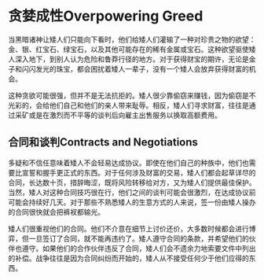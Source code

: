 # 贪婪成性Overpowering Greed

当黑暗诸神让矮人们只能向下看时，他们给矮人们灌输了一种对珍贵之物的欲望：金、银、红宝石、绿宝石，以及其他可能存在的稀有金属或宝石。这种欲望驱使矮人深入地下，到别人认为危险和鲁莽行径的地方。对于获得财宝的期许，无论是金子和闪闪发光的珠宝，都会困扰着矮人一辈子，没有一个矮人会放弃获得财富的机会。

这种贪欲可能很强，但并不是无法抗拒的。矮人很少靠偷窃来赚钱，因为偷窃是不光彩的，会给他们自己和他们的亲人带来耻辱。相反，矮人们寻求财富，往往是通过采矿或是在激烈而不平等的谈判后向雇主出售服务以换取高额费用。

## 合同和谈判Contracts and Negotiations

多疑和不信任意味着矮人不会轻易达成协议。即使在他们自己的种族中，他们也需要比宣誓和握手更正式的东西。对于任何涉及财富的交易，矮人们都会起草详尽的合同，长达数十页，措辞晦涩，既将风险转移给对方，又为矮人们提供最佳保护。当然，矮人对这种合同技巧很在行，他们之间的谈判可能会很激烈，在达成协议前可能会持续好几天。对于那些不熟悉矮人的生意方式的人来说，签一份由矮人操办的合同很快就会把裤衩都输光。

矮人们很重视他们的合同。他们不介意在细节上讨价还价，大多数时候都会进行博弈，但一旦签订了合同，就不能再违约了。矮人遵守合同的条款，并希望他们的伙伴也遵守。如果他们的合作伙伴违反了合同，矮人们会不遗余力地索要文件中列出的补偿。战争往往是因为合同纠纷而开始的，矮人从不接受任何少于他们应得的东西。
